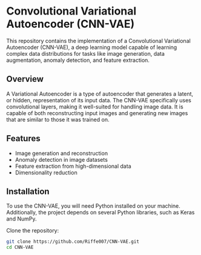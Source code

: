 # Convolutional Variational Autoencoder (CNN-VAE)

This repository contains the implementation of a Convolutional Variational Autoencoder (CNN-VAE), a deep learning model capable of learning complex data distributions for tasks like image generation, data augmentation, anomaly detection, and feature extraction.

## Overview

A Variational Autoencoder is a type of autoencoder that generates a latent, or hidden, representation of its input data. The CNN-VAE specifically uses convolutional layers, making it well-suited for handling image data. It is capable of both reconstructing input images and generating new images that are similar to those it was trained on.

## Features

- Image generation and reconstruction
- Anomaly detection in image datasets
- Feature extraction from high-dimensional data
- Dimensionality reduction

## Installation

To use the CNN-VAE, you will need Python installed on your machine. Additionally, the project depends on several Python libraries, such as Keras and NumPy.

Clone the repository:

```bash
git clone https://github.com/Riffe007/CNN-VAE.git
cd CNN-VAE
